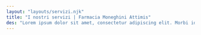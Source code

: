```yaml
---
layout: "layouts/servizi.njk"
title: "I nostri servizi | Farmacia Moneghini Attimis"
des: "Lorem ipsum dolor sit amet, consectetur adipiscing elit. Morbi id turpis et neque convallis congue. Pellentesque nec efficitur est. Etiam mollis sodales condimentum."
---
```


